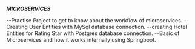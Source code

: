 ***MICROSERVICES***

--Practise Project to get to know about the workflow of microservices.
--Creating User Entities with MySql database connection.
--creating Hotel Entities for Rating Star with Postgres database connection.
--Basic of  Microservices and how it works internally using Springboot.

